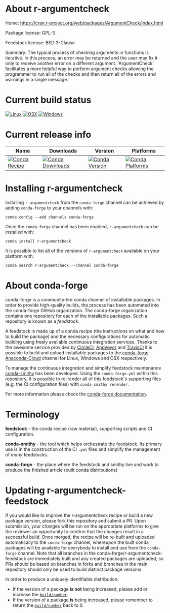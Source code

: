 About r-argumentcheck
=====================

Home: https://cran.r-project.org/web/packages/ArgumentCheck/index.html

Package license: GPL-3

Feedstock license: BSD 3-Clause

Summary: The typical process of checking arguments in functions is iterative.  In this process, an error may be returned and the user may fix it only to receive another error on a different argument.  'ArgumentCheck' facilitates a more helpful way to perform argument checks allowing the programmer to run all of the checks and then return all of the errors and warnings in a single message.



Current build status
====================

[![Linux](https://img.shields.io/circleci/project/github/conda-forge/r-argumentcheck-feedstock/master.svg?label=Linux)](https://circleci.com/gh/conda-forge/r-argumentcheck-feedstock)
[![OSX](https://img.shields.io/travis/conda-forge/r-argumentcheck-feedstock/master.svg?label=macOS)](https://travis-ci.org/conda-forge/r-argumentcheck-feedstock)
[![Windows](https://img.shields.io/appveyor/ci/conda-forge/r-argumentcheck-feedstock/master.svg?label=Windows)](https://ci.appveyor.com/project/conda-forge/r-argumentcheck-feedstock/branch/master)

Current release info
====================

| Name | Downloads | Version | Platforms |
| --- | --- | --- | --- |
| [![Conda Recipe](https://img.shields.io/badge/recipe-r--argumentcheck-green.svg)](https://anaconda.org/conda-forge/r-argumentcheck) | [![Conda Downloads](https://img.shields.io/conda/dn/conda-forge/r-argumentcheck.svg)](https://anaconda.org/conda-forge/r-argumentcheck) | [![Conda Version](https://img.shields.io/conda/vn/conda-forge/r-argumentcheck.svg)](https://anaconda.org/conda-forge/r-argumentcheck) | [![Conda Platforms](https://img.shields.io/conda/pn/conda-forge/r-argumentcheck.svg)](https://anaconda.org/conda-forge/r-argumentcheck) |

Installing r-argumentcheck
==========================

Installing `r-argumentcheck` from the `conda-forge` channel can be achieved by adding `conda-forge` to your channels with:

```
conda config --add channels conda-forge
```

Once the `conda-forge` channel has been enabled, `r-argumentcheck` can be installed with:

```
conda install r-argumentcheck
```

It is possible to list all of the versions of `r-argumentcheck` available on your platform with:

```
conda search r-argumentcheck --channel conda-forge
```


About conda-forge
=================

conda-forge is a community-led conda channel of installable packages.
In order to provide high-quality builds, the process has been automated into the
conda-forge GitHub organization. The conda-forge organization contains one repository
for each of the installable packages. Such a repository is known as a *feedstock*.

A feedstock is made up of a conda recipe (the instructions on what and how to build
the package) and the necessary configurations for automatic building using freely
available continuous integration services. Thanks to the awesome service provided by
[CircleCI](https://circleci.com/), [AppVeyor](https://www.appveyor.com/)
and [TravisCI](https://travis-ci.org/) it is possible to build and upload installable
packages to the [conda-forge](https://anaconda.org/conda-forge)
[Anaconda-Cloud](https://anaconda.org/) channel for Linux, Windows and OSX respectively.

To manage the continuous integration and simplify feedstock maintenance
[conda-smithy](https://github.com/conda-forge/conda-smithy) has been developed.
Using the ``conda-forge.yml`` within this repository, it is possible to re-render all of
this feedstock's supporting files (e.g. the CI configuration files) with ``conda smithy rerender``.

For more information please check the [conda-forge documentation](https://conda-forge.org/docs/).

Terminology
===========

**feedstock** - the conda recipe (raw material), supporting scripts and CI configuration.

**conda-smithy** - the tool which helps orchestrate the feedstock.
                   Its primary use is in the construction of the CI ``.yml`` files
                   and simplify the management of *many* feedstocks.

**conda-forge** - the place where the feedstock and smithy live and work to
                  produce the finished article (built conda distributions)


Updating r-argumentcheck-feedstock
==================================

If you would like to improve the r-argumentcheck recipe or build a new
package version, please fork this repository and submit a PR. Upon submission,
your changes will be run on the appropriate platforms to give the reviewer an
opportunity to confirm that the changes result in a successful build. Once
merged, the recipe will be re-built and uploaded automatically to the
`conda-forge` channel, whereupon the built conda packages will be available for
everybody to install and use from the `conda-forge` channel.
Note that all branches in the conda-forge/r-argumentcheck-feedstock are
immediately built and any created packages are uploaded, so PRs should be based
on branches in forks and branches in the main repository should only be used to
build distinct package versions.

In order to produce a uniquely identifiable distribution:
 * If the version of a package **is not** being increased, please add or increase
   the [``build/number``](https://conda.io/docs/user-guide/tasks/build-packages/define-metadata.html#build-number-and-string).
 * If the version of a package **is** being increased, please remember to return
   the [``build/number``](https://conda.io/docs/user-guide/tasks/build-packages/define-metadata.html#build-number-and-string)
   back to 0.
